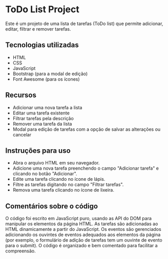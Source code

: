 # ToDo List Project
<p>Este é um projeto de uma lista de tarefas (ToDo list) que permite adicionar, editar, filtrar e remover tarefas.</p>

## Tecnologias utilizadas
- HTML
- CSS
- JavaScript
- Bootstrap (para a modal de edição)
- Font Awesome (para os ícones)

## Recursos
- Adicionar uma nova tarefa a lista
- Editar uma tarefa existente
- Filtrar tarefas pela descrição
- Remover uma tarefa da lista
- Modal para edição de tarefas com a opção de salvar as alterações ou cancelar

## Instruções para uso
- Abra o arquivo HTML em seu navegador.
- Adicione uma nova tarefa preenchendo o campo "Adicionar tarefa" e clicando no botão "Adicionar".
- Edite uma tarefa clicando no ícone de lápis.
- Filtre as tarefas digitando no campo "Filtrar tarefas".
- Remova uma tarefa clicando no ícone de lixeira.

## Comentários sobre o código
<p>O código foi escrito em JavaScript puro, usando as API do DOM para manipular os elementos da página HTML. As tarefas são adicionadas ao HTML dinamicamente a partir do JavaScript.
Os eventos são gerenciados adicionando os ouvintes de eventos adequados aos elementos da página (por exemplo, o formulário de adição de tarefas tem um ouvinte de evento para o submit).
O código é organizado e bem comentado para facilitar a compreensão.</p>
